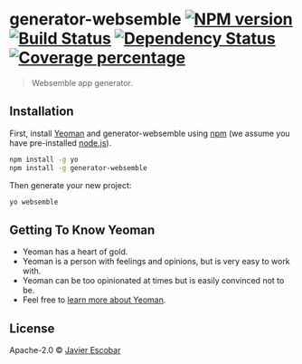# generator-websemble [![NPM version][npm-image]][npm-url] [![Build Status][travis-image]][travis-url] [![Dependency Status][daviddm-image]][daviddm-url] [![Coverage percentage][coveralls-image]][coveralls-url]
> Websemble app generator.

## Installation

First, install [Yeoman](http://yeoman.io) and generator-websemble using [npm](https://www.npmjs.com/) (we assume you have pre-installed [node.js](https://nodejs.org/)).

```bash
npm install -g yo
npm install -g generator-websemble
```

Then generate your new project:

```bash
yo websemble
```

## Getting To Know Yeoman

 * Yeoman has a heart of gold.
 * Yeoman is a person with feelings and opinions, but is very easy to work with.
 * Yeoman can be too opinionated at times but is easily convinced not to be.
 * Feel free to [learn more about Yeoman](http://yeoman.io/).

## License

Apache-2.0 © [Javier Escobar](http://www.babylonone.com/cybersettler)


[npm-image]: https://badge.fury.io/js/generator-websemble.svg
[npm-url]: https://npmjs.org/package/generator-websemble
[travis-image]: https://travis-ci.org/cybersettler/generator-websemble.svg?branch=master
[travis-url]: https://travis-ci.org/cybersettler/generator-websemble
[daviddm-image]: https://david-dm.org/cybersettler/generator-websemble.svg?theme=shields.io
[daviddm-url]: https://david-dm.org/cybersettler/generator-websemble
[coveralls-image]: https://coveralls.io/repos/cybersettler/generator-websemble/badge.svg
[coveralls-url]: https://coveralls.io/r/cybersettler/generator-websemble
